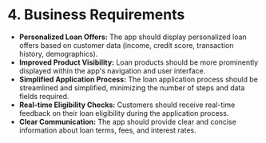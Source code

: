 # 4. Business Requirements

* **Personalized Loan Offers:** The app should display personalized loan offers based on customer data (income, credit score, transaction history, demographics).
* **Improved Product Visibility:** Loan products should be more prominently displayed within the app's navigation and user interface.
* **Simplified Application Process:** The loan application process should be streamlined and simplified, minimizing the number of steps and data fields required.
* **Real-time Eligibility Checks:** Customers should receive real-time feedback on their loan eligibility during the application process.
* **Clear Communication:**  The app should provide clear and concise information about loan terms, fees, and interest rates.